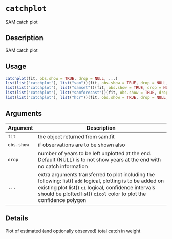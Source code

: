 # `catchplot`

SAM catch plot


## Description

SAM catch plot


## Usage

```r
catchplot(fit, obs.show = TRUE, drop = NULL, ...)
list(list("catchplot"), list("sam"))(fit, obs.show = TRUE, drop = NULL, ...)
list(list("catchplot"), list("samset"))(fit, obs.show = TRUE, drop = NULL, ...)
list(list("catchplot"), list("samforecast"))(fit, obs.show = TRUE, drop = NULL, ...)
list(list("catchplot"), list("hcr"))(fit, obs.show = TRUE, drop = NULL, ...)
```


## Arguments

Argument      |Description
------------- |----------------
`fit`     |     the object returned from sam.fit
`obs.show`     |     if observations are to be shown also
`drop`     |     number of years to be left unplotted at the end. Default (NULL) is to not show years at the end with no catch information
`...`     |     extra arguments transferred to plot including the following: list()  `add` logical, plotting is to be added on existing plot list()  `ci` logical, confidence intervals should be plotted list()  `cicol` color to plot the confidence polygon


## Details

Plot of estimated (and optionally observed) total catch in weight


